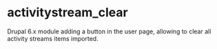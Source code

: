 activitystream_clear
====================

Drupal 6.x module adding a button in the user page, allowing to clear all activity streams items imported.
